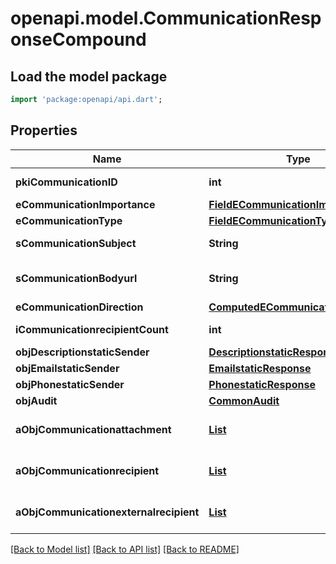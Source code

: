 # openapi.model.CommunicationResponseCompound

## Load the model package
```dart
import 'package:openapi/api.dart';
```

## Properties
Name | Type | Description | Notes
------------ | ------------- | ------------- | -------------
**pkiCommunicationID** | **int** | The unique ID of the Communication. | 
**eCommunicationImportance** | [**FieldECommunicationImportance**](FieldECommunicationImportance.md) |  | 
**eCommunicationType** | [**FieldECommunicationType**](FieldECommunicationType.md) |  | 
**sCommunicationSubject** | **String** | The subject of the Communication | 
**sCommunicationBodyurl** | **String** | The url of the body used as body in the Communication | [optional] 
**eCommunicationDirection** | [**ComputedECommunicationDirection**](ComputedECommunicationDirection.md) |  | 
**iCommunicationrecipientCount** | **int** | The count of Communicationrecipient | 
**objDescriptionstaticSender** | [**DescriptionstaticResponse**](DescriptionstaticResponse.md) |  | [optional] 
**objEmailstaticSender** | [**EmailstaticResponse**](EmailstaticResponse.md) |  | [optional] 
**objPhonestaticSender** | [**PhonestaticResponse**](PhonestaticResponse.md) |  | [optional] 
**objAudit** | [**CommonAudit**](CommonAudit.md) |  | 
**aObjCommunicationattachment** | [**List<CommunicationattachmentResponseCompound>**](CommunicationattachmentResponseCompound.md) |  | [default to const []]
**aObjCommunicationrecipient** | [**List<CommunicationrecipientResponseCompound>**](CommunicationrecipientResponseCompound.md) |  | [default to const []]
**aObjCommunicationexternalrecipient** | [**List<CommunicationexternalrecipientResponseCompound>**](CommunicationexternalrecipientResponseCompound.md) |  | [default to const []]

[[Back to Model list]](../README.md#documentation-for-models) [[Back to API list]](../README.md#documentation-for-api-endpoints) [[Back to README]](../README.md)


